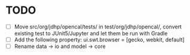 # TODO

- [ ] Move src/org/jdhp/opencal/tests/ in test/org/jdhp/opencal/, convert existing test to JUnit5/Jupyter and let them be run with Gradle
- [ ] Add the following property: ui.swt.browser = [gecko, webkit, default]
- [ ] Rename data -> io and model -> core
